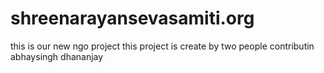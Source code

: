# shreenarayansevasamiti.org

this is our new ngo project
this project is create by two people contributin
abhaysingh dhananjay
